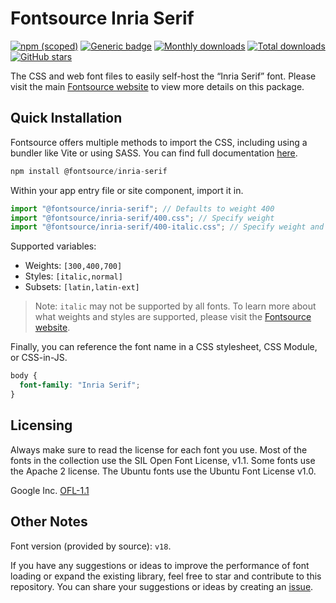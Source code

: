 # Fontsource Inria Serif

[![npm (scoped)](https://img.shields.io/npm/v/@fontsource/inria-serif?color=brightgreen)](https://www.npmjs.com/package/@fontsource/inria-serif) [![Generic badge](https://img.shields.io/badge/fontsource-passing-brightgreen)](https://github.com/fontsource/fontsource) [![Monthly downloads](https://badgen.net/npm/dm/@fontsource/inria-serif)](https://github.com/fontsource/fontsource) [![Total downloads](https://badgen.net/npm/dt/@fontsource/inria-serif)](https://github.com/fontsource/fontsource) [![GitHub stars](https://img.shields.io/github/stars/fontsource/fontsource.svg?style=social&label=Star)](https://github.com/fontsource/fontsource/stargazers)

The CSS and web font files to easily self-host the “Inria Serif” font. Please visit the main [Fontsource website](https://fontsource.org/fonts/inria-serif) to view more details on this package.

## Quick Installation

Fontsource offers multiple methods to import the CSS, including using a bundler like Vite or using SASS. You can find full documentation [here](https://fontsource.org/docs/getting-started/introduction).

```javascript
npm install @fontsource/inria-serif
```

Within your app entry file or site component, import it in.

```javascript
import "@fontsource/inria-serif"; // Defaults to weight 400
import "@fontsource/inria-serif/400.css"; // Specify weight
import "@fontsource/inria-serif/400-italic.css"; // Specify weight and style
```

Supported variables:
- Weights: `[300,400,700]`
- Styles: `[italic,normal]`
- Subsets: `[latin,latin-ext]`

> Note: `italic` may not be supported by all fonts. To learn more about what weights and styles are supported, please visit the [Fontsource website](https://fontsource.org/fonts/inria-serif).

Finally, you can reference the font name in a CSS stylesheet, CSS Module, or CSS-in-JS.

```css
body {
  font-family: "Inria Serif";
}
```

## Licensing
Always make sure to read the license for each font you use. Most of the fonts in the collection use the SIL Open Font License, v1.1. Some fonts use the Apache 2 license. The Ubuntu fonts use the Ubuntu Font License v1.0.

Google Inc.
[OFL-1.1](http://scripts.sil.org/OFL)

## Other Notes
Font version (provided by source): `v18`.

If you have any suggestions or ideas to improve the performance of font loading or expand the existing library, feel free to star and contribute to this repository. You can share your suggestions or ideas by creating an [issue](https://github.com/fontsource/fontsource/issues).